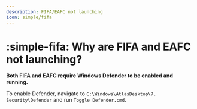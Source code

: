 ```yaml
---
description: FIFA/EAFC not launching
icon: simple/fifa
---
```


# :simple-fifa: Why are FIFA and EAFC not launching?

**Both FIFA and EAFC require Windows Defender to be enabled and running.**

To enable Defender, navigate to `C:\Windows\AtlasDesktop\7. Security\Defender` and run `Toggle Defender.cmd`.
